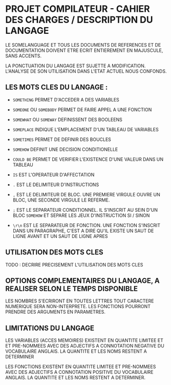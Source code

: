 # PROJET COMPILATEUR - CAHIER DES CHARGES / DESCRIPTION DU LANGAGE

LE SOMELANGUAGE ET TOUS LES DOCUMENTS DE REFERENCES ET DE DOCUMENTATION DOIVENT ETRE ECRIT ENTIEREMENT EN MAJUSCULE, SANS ACCENTS.

LA PONCTUATION DU LANGAGE EST SUJETTE A MODIFICATION. L'ANALYSE DE SON UTILISATION DANS L'ETAT ACTUEL NOUS CONFONDS.

## LES MOTS CLES DU LANGAGE :

* `SOMETHING` PERMET D'ACCEDER A DES VARIABLES
* `SOMEONE` OU `SOMEBODY` PERMET DE FAIRE APPEL A UNE FONCTION
* `SOMEWHAT` OU `SOMEWAY` DEFINISSENT DES BOOLEENS
* `SOMEPLACE` INDIQUE L'EMPLACEMENT D'UN TABLEAU DE VARIABLES
* `SOMETIMES` PERMET DE DEFINIR DES BOUCLES
* `SOMEHOW` DEFINIT UNE DECISION CONDITIONELLE

* `COULD BE` PERMET DE VERIFIER L'EXISTENCE D'UNE VALEUR DANS UN TABLEAU

* `IS` EST L'OPERATEUR D'AFFECTATION
* `.` EST LE DELIMITEUR D'INSTRUCTIONS
* `,` EST LE DELIMITEUR DE BLOC. UNE PREMIERE VIRGULE OUVRE UN BLOC, UNE SECONDE VIRGULE LE REFERME.
* `;` EST LE SEPARATEUR CONDITIONNEL. IL S'INSCRIT AU SEIN D'UN BLOC `SOMEHOW` ET SEPARE LES JEUX D'INSTRUCTION SI / SINON
* `\r\n` EST LE SEPARATEUR DE FONCTION. UNE FONCTION S'INSCRIT DANS UN PARAGRAPHE, C'EST A DIRE QU'IL EXISTE UN SAUT DE LIGNE AVANT ET UN SAUT DE LIGNE APRES

## UTILISATION DES MOTS CLES

TODO : DECRIRE PRECISEMENT L'UTILISATION DES MOTS CLES

## OPTIONS COMPLEMENTAIRES DU LANGAGE, A REALISER SELON LE TEMPS DISPONIBLE

LES NOMBRES S'ECRIRONT EN TOUTES LETTRES TOUT CARACTERE NUMERIQUE SERA NON-INTERPRETE.
LES FONCTIONS POURRONT PRENDRE DES ARGUMENTS EN PARAMETRES.

## LIMITATIONS DU LANGAGE

LES VARIABLES (ACCES MEMOIRES) EXISTENT EN QUANTITE LIMITEE ET ET PRE-NOMMEES AVEC DES ADJECTIFS A CONNOTATION NEGATIVE DU VOCABULAIRE ANGLAIS. LA QUANTITE ET LES NOMS RESTENT A DETERMINER

LES FONCTIONS EXISTENT EN QUANTITE LIMITEE ET PRE-NOMMEES AVEC DES ADJECTIFS A CONNOTATION POSITIVE DU VOCABULAIRE ANGLAIS. LA QUANTITE ET LES NOMS RESTENT A DETERMINER.
